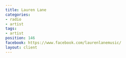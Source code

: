 ```yaml
---
title: Lauren Lane
categories:
- radio
- artist
tags:
- artist
position: 146
facebook: https://www.facebook.com/laurenlanemusic/
layout: client
---
```


